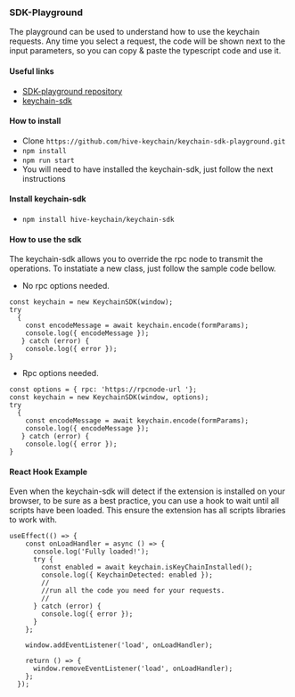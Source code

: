 ### SDK-Playground

The playground can be used to understand how to use the keychain requests. Any time you select a request, the code will be shown next to the input parameters, so you can copy & paste the typescript code and use it.

#### Useful links

- [SDK-playground repository](https://github.com/hive-keychain/keychain-sdk-playground)
- [keychain-sdk](https://github.com/hive-keychain/keychain-sdk)

#### How to install

- Clone `https://github.com/hive-keychain/keychain-sdk-playground.git`
- `npm install`
- `npm run start`
- You will need to have installed the keychain-sdk, just follow the next instructions

#### Install keychain-sdk

- `npm install hive-keychain/keychain-sdk`

#### How to use the sdk

The keychain-sdk allows you to override the rpc node to transmit the operations.
To instatiate a new class, just follow the sample code bellow.

- No rpc options needed.

```
const keychain = new KeychainSDK(window);
try
  {
    const encodeMessage = await keychain.encode(formParams);
    console.log({ encodeMessage });
   } catch (error) {
    console.log({ error });
}
```

- Rpc options needed.

```
const options = { rpc: 'https://rpcnode-url '};
const keychain = new KeychainSDK(window, options);
try
  {
    const encodeMessage = await keychain.encode(formParams);
    console.log({ encodeMessage });
   } catch (error) {
    console.log({ error });
}
```

#### React Hook Example

Even when the keychain-sdk will detect if the extension is installed on your browser, to be sure as a best practice, you can use a hook to wait until all scripts have been loaded. This ensure the extension has all scripts libraries to work with.

```
useEffect(() => {
    const onLoadHandler = async () => {
      console.log('Fully loaded!');
      try {
        const enabled = await keychain.isKeyChainInstalled();
        console.log({ KeychainDetected: enabled });
        //
        //run all the code you need for your requests.
        //
      } catch (error) {
        console.log({ error });
      }
    };

    window.addEventListener('load', onLoadHandler);

    return () => {
      window.removeEventListener('load', onLoadHandler);
    };
  });
```
